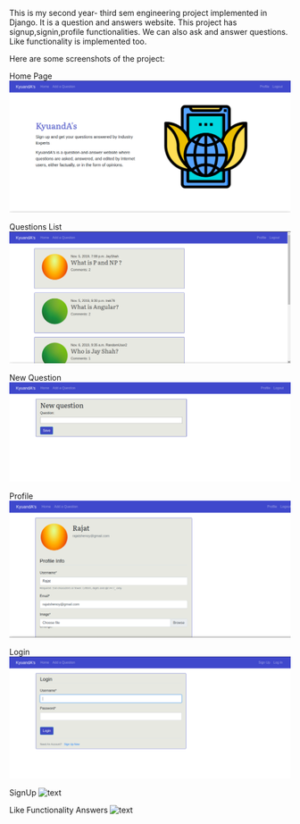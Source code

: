 This is my second year- third sem engineering project implemented in Django. It is a question and answers website.
This project has signup,signin,profile functionalities.
We can also ask and answer questions.
Like functionality is implemented too.

Here are some screenshots of the project:

Home Page
![text](https://github.com/rajatshenoy56/Question-Answers-Website/blob/main/media/profile_pics/Home.png)



Questions List
![text](https://github.com/rajatshenoy56/Question-Answers-Website/blob/main/media/profile_pics/QuestionList.png)




New Question
![text](https://github.com/rajatshenoy56/Question-Answers-Website/blob/main/media/profile_pics/Screenshot_2020-04-06_18-21-54.png)




Profile
![text](https://github.com/rajatshenoy56/Question-Answers-Website/blob/main/media/profile_pics/Screenshot_2020-04-06_18-23-08.png)




Login
![text](https://github.com/rajatshenoy56/Question-Answers-Website/blob/main/media/profile_pics/Screenshot_2020-04-06_18-23-32.png)




SignUp
![text](https://github.com/rajatshenoy56/qandas/blob/master/media/profile_pics/iii.png)




Like Functionality
Answers
![text](https://github.com/rajatshenoy56/qandas/blob/master/media/profile_pics/Screenshot_2020-04-06_18-39-34.png)
